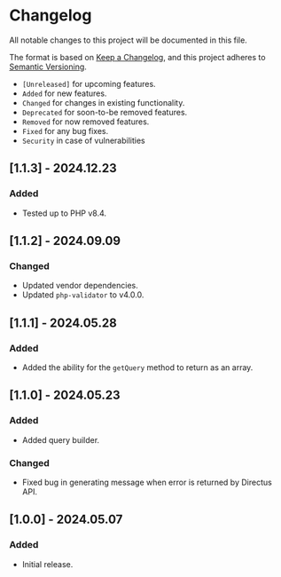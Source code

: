 # Changelog

All notable changes to this project will be documented in this file.

The format is based on [Keep a Changelog](https://keepachangelog.com/en/1.0.0/),
and this project adheres to [Semantic Versioning](https://semver.org/spec/v2.0.0.html).

- `[Unreleased]` for upcoming features.
- `Added` for new features.
- `Changed` for changes in existing functionality.
- `Deprecated` for soon-to-be removed features.
- `Removed` for now removed features.
- `Fixed` for any bug fixes.
- `Security` in case of vulnerabilities

## [1.1.3] - 2024.12.23

### Added

- Tested up to PHP v8.4.

## [1.1.2] - 2024.09.09

### Changed

- Updated vendor dependencies.
- Updated `php-validator` to v4.0.0.

## [1.1.1] - 2024.05.28

### Added

- Added the ability for the `getQuery` method to return as an array.

## [1.1.0] - 2024.05.23

### Added

- Added query builder.

### Changed

- Fixed bug in generating message when error is returned by Directus API.

## [1.0.0] - 2024.05.07

### Added

- Initial release.